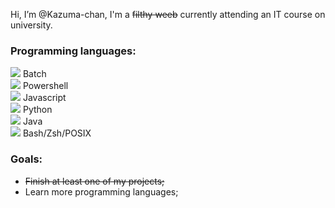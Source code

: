 Hi, I’m @Kazuma-chan, I'm a ~~filthy weeb~~ currently attending an IT course on university.

### Programming languages:

![](https://geps.dev/progress/100) Batch\
![](https://geps.dev/progress/75 ) Powershell\
![](https://geps.dev/progress/100) Javascript\
![](https://geps.dev/progress/100) Python\
![](https://geps.dev/progress/91 ) Java\
![](https://geps.dev/progress/95 ) Bash/Zsh/POSIX

### Goals:

- ~~Finish at least one of my projects;~~
- Learn more programming languages;
